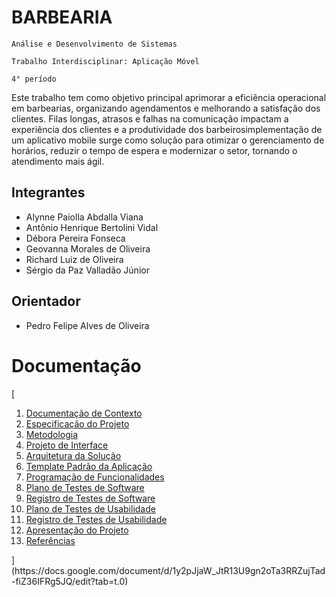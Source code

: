 # BARBEARIA

`Análise e Desenvolvimento de Sistemas`

`Trabalho Interdisciplinar: Aplicação Móvel`

`4° período`

Este trabalho tem como objetivo principal aprimorar a eficiência operacional em barbearias, organizando agendamentos e melhorando a satisfação dos clientes. Filas longas, atrasos e falhas na comunicação impactam a experiência dos clientes e a produtividade dos barbeirosimplementação de um aplicativo mobile surge como solução para otimizar o gerenciamento de horários, reduzir o tempo de espera e modernizar o setor, tornando o atendimento mais ágil.

## Integrantes

* Alynne Paiolla Abdalla Viana
* Antônio Henrique Bertolini Vidal
* Débora Pereira Fonseca 
* Geovanna Morales de Oliveira
* Richard Luiz de Oliveira
* Sérgio da Paz Valladão Júnior

## Orientador

* Pedro Felipe Alves de Oliveira

# Documentação

[<ol>
<li><a href="docs/01-Documentação de Contexto.md"> Documentação de Contexto</a></li>
<li><a href="docs/02-Especificação do Projeto.md"> Especificação do Projeto</a></li>
<li><a href="docs/03-Metodologia.md"> Metodologia</a></li>
<li><a href="docs/04-Projeto de Interface.md"> Projeto de Interface</a></li>
<li><a href="docs/05-Arquitetura da Solução.md"> Arquitetura da Solução</a></li>
<li><a href="docs/06-Template Padrão da Aplicação.md"> Template Padrão da Aplicação</a></li>
<li><a href="docs/07-Programação de Funcionalidades.md"> Programação de Funcionalidades</a></li>
<li><a href="docs/08-Plano de Testes de Software.md"> Plano de Testes de Software</a></li>
<li><a href="docs/09-Registro de Testes de Software.md"> Registro de Testes de Software</a></li>
<li><a href="docs/10-Plano de Testes de Usabilidade.md"> Plano de Testes de Usabilidade</a></li>
<li><a href="docs/11-Registro de Testes de Usabilidade.md"> Registro de Testes de Usabilidade</a></li>
<li><a href="docs/12-Apresentação do Projeto.md"> Apresentação do Projeto</a></li>
<li><a href="docs/13-Referências.md"> Referências</a></li>
</ol>
](https://docs.google.com/document/d/1y2pJjaW_JtR13U9gn2oTa3RRZujTad-fiZ36IFRg5JQ/edit?tab=t.0)
